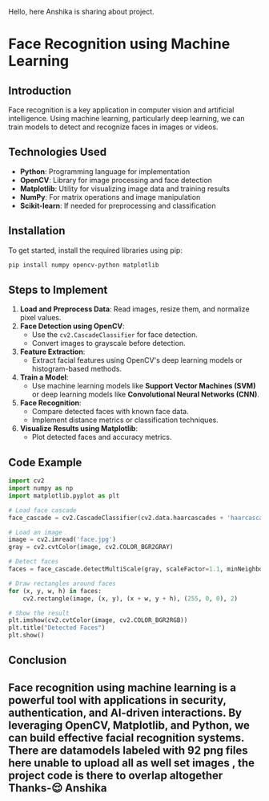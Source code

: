 Hello, here Anshika is sharing about project.
# Face Recognition using Machine Learning

## Introduction
Face recognition is a key application in computer vision and artificial intelligence. Using machine learning, particularly deep learning, we can train models to detect and recognize faces in images or videos.

## Technologies Used
- **Python**: Programming language for implementation
- **OpenCV**: Library for image processing and face detection
- **Matplotlib**: Utility for visualizing image data and training results
- **NumPy**: For matrix operations and image manipulation
- **Scikit-learn**: If needed for preprocessing and classification

## Installation
To get started, install the required libraries using pip:

```bash
pip install numpy opencv-python matplotlib
```

## Steps to Implement
1. **Load and Preprocess Data**: Read images, resize them, and normalize pixel values.
2. **Face Detection using OpenCV**:
   - Use the `cv2.CascadeClassifier` for face detection.
   - Convert images to grayscale before detection.
3. **Feature Extraction**:
   - Extract facial features using OpenCV's deep learning models or histogram-based methods.
4. **Train a Model**:
   - Use machine learning models like **Support Vector Machines (SVM)** or deep learning models like **Convolutional Neural Networks (CNN)**.
5. **Face Recognition**:
   - Compare detected faces with known face data.
   - Implement distance metrics or classification techniques.
6. **Visualize Results using Matplotlib**:
   - Plot detected faces and accuracy metrics.
   
## Code Example

```python
import cv2
import numpy as np
import matplotlib.pyplot as plt

# Load face cascade
face_cascade = cv2.CascadeClassifier(cv2.data.haarcascades + 'haarcascade_frontalface_default.xml')

# Load an image
image = cv2.imread('face.jpg')
gray = cv2.cvtColor(image, cv2.COLOR_BGR2GRAY)

# Detect faces
faces = face_cascade.detectMultiScale(gray, scaleFactor=1.1, minNeighbors=5)

# Draw rectangles around faces
for (x, y, w, h) in faces:
    cv2.rectangle(image, (x, y), (x + w, y + h), (255, 0, 0), 2)

# Show the result
plt.imshow(cv2.cvtColor(image, cv2.COLOR_BGR2RGB))
plt.title("Detected Faces")
plt.show()
```

## Conclusion
Face recognition using machine learning is a powerful tool with applications in security, authentication, and AI-driven interactions. By leveraging OpenCV, Matplotlib, and Python,
we can build effective facial recognition systems.
There are datamodels labeled with 92 png files here unable to upload all 
as well set images , the project code is there to overlap altogether  
Thanks-😌
Anshika
---
